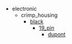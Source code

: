 * electronic
  * crimp_housing
    * [black](electronic/crimp_housing/black)
      * [19_pin](electronic/crimp_housing/black/19_pin)
        * [dupont](dupont)
